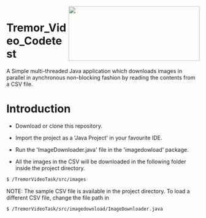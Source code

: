 <img src = "https://www.exchangewire.com/wp-content/uploads/2016/08/tremor-video-logo.png" align = "right" height="142" width="342">


# Tremor_Video_Codetest

A Simple multi-threaded Java application which downloads images in parallel in aynchronous non-blocking fashion by reading the contents from a CSV file.

Introduction
=======


* Download or clone this repository.

* Import the project as a 'Java Project' in your favourite IDE.

* Run the 'ImageDownloader.java' file in the 'imagedowload' package.

* All the images in the CSV will be downloaded in the following folder inside the project directory.

```bash
$ /TremorVideoTask/src/images
```

NOTE: The sample CSV file is available in the project directory. To load a different CSV file, change the file path in 

```bash
$ /TremorVideoTask/src/imagedownload/ImageDownloader.java
```